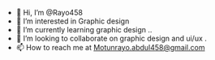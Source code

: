 - 👋 Hi, I’m @Rayo458
- 👀 I’m interested in Graphic design
- 🌱 I’m currently learning graphic design ..
- 💞️ I’m looking to collaborate on graphic design and ui/ux .
- 📫 How to reach me at Motunrayo.abdul458@gmail.com

<!---
Rayo458/Rayo458 is a ✨ special ✨ repository because its `README.md` (this file) appears on your GitHub profile.
You can click the Preview link to take a look at your changes.
--->
